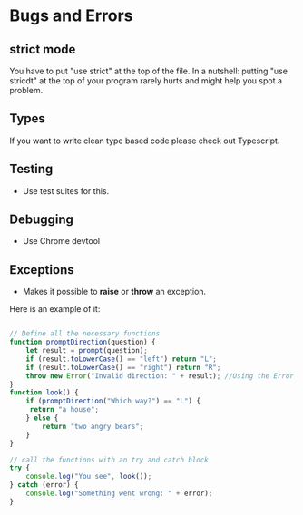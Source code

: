# Bugs and Errors

## strict mode
You have to put "use strict" at the top of the file.
In a nutshell: putting "use stricdt" at the top of your program rarely hurts and might help you spot a problem.

## Types
If you want to write clean type based code please check out Typescript.


## Testing
- Use test suites for this. 

## Debugging
- Use Chrome devtool

## Exceptions
- Makes it possible to **raise** or **throw** an exception.  

Here is an example of it:
```js

// Define all the necessary functions
function promptDirection(question) {
    let result = prompt(question);
    if (result.toLowerCase() == "left") return "L";
    if (result.toLowerCase() == "right") return "R";
    throw new Error("Invalid direction: " + result); //Using the Error constructor here.
}
function look() {
    if (promptDirection("Which way?") == "L") {
     return "a house";
    } else {
        return "two angry bears";
    }
}

// call the functions with an try and catch block
try {
    console.log("You see", look());
} catch (error) {
    console.log("Something went wrong: " + error);
}
```
